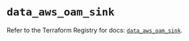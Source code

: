 # `data_aws_oam_sink`

Refer to the Terraform Registry for docs: [`data_aws_oam_sink`](https://registry.terraform.io/providers/hashicorp/aws/6.10.0/docs/data-sources/oam_sink).
